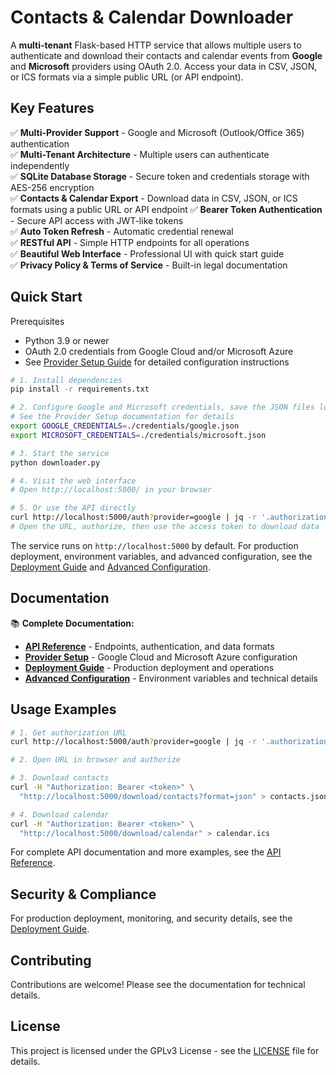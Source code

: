 # Contacts & Calendar Downloader

A **multi-tenant** Flask-based HTTP service that allows multiple users to authenticate and download their contacts and calendar events from **Google** and **Microsoft** providers using OAuth 2.0.
Access your data in CSV, JSON, or ICS formats via a simple public URL (or API endpoint).

## Key Features

✅ **Multi-Provider Support** - Google and Microsoft (Outlook/Office 365) authentication  
✅ **Multi-Tenant Architecture** - Multiple users can authenticate independently  
✅ **SQLite Database Storage** - Secure token and credentials storage with AES-256 encryption  
✅ **Contacts & Calendar Export** - Download data in CSV, JSON, or ICS formats using a public URL or API endpoint 
✅ **Bearer Token Authentication** - Secure API access with JWT-like tokens  
✅ **Auto Token Refresh** - Automatic credential renewal  
✅ **RESTful API** - Simple HTTP endpoints for all operations  
✅ **Beautiful Web Interface** - Professional UI with quick start guide  
✅ **Privacy Policy & Terms of Service** - Built-in legal documentation

## Quick Start

Prerequisites

- Python 3.9 or newer
- OAuth 2.0 credentials from Google Cloud and/or Microsoft Azure
- See [Provider Setup Guide](docs/providers.md) for detailed configuration instructions

```bash
# 1. Install dependencies
pip install -r requirements.txt

# 2. Configure Google and Microsoft credentials, save the JSON files locally
# See the Provider Setup documentation for details
export GOOGLE_CREDENTIALS=./credentials/google.json
export MICROSOFT_CREDENTIALS=./credentials/microsoft.json

# 3. Start the service
python downloader.py

# 4. Visit the web interface
# Open http://localhost:5000/ in your browser

# 5. Or use the API directly
curl http://localhost:5000/auth?provider=google | jq -r '.authorization_url'
# Open the URL, authorize, then use the access token to download data
```

The service runs on `http://localhost:5000` by default. For production deployment, environment variables, and advanced configuration, see the [Deployment Guide](docs/deployment.md) and [Advanced Configuration](docs/advanced.md).

## Documentation

📚 **Complete Documentation:**

- **[API Reference](docs/api.md)** - Endpoints, authentication, and data formats
- **[Provider Setup](docs/providers.md)** - Google Cloud and Microsoft Azure configuration
- **[Deployment Guide](docs/deployment.md)** - Production deployment and operations
- **[Advanced Configuration](docs/advanced.md)** - Environment variables and technical details

## Usage Examples

```bash
# 1. Get authorization URL
curl http://localhost:5000/auth?provider=google | jq -r '.authorization_url'

# 2. Open URL in browser and authorize

# 3. Download contacts
curl -H "Authorization: Bearer <token>" \
  "http://localhost:5000/download/contacts?format=json" > contacts.json

# 4. Download calendar
curl -H "Authorization: Bearer <token>" \
  "http://localhost:5000/download/calendar" > calendar.ics
```

For complete API documentation and more examples, see the [API Reference](docs/api.md).


## Security & Compliance

For production deployment, monitoring, and security details, see the [Deployment Guide](docs/deployment.md).

## Contributing

Contributions are welcome! Please see the documentation for technical details.

## License

This project is licensed under the GPLv3 License - see the [LICENSE](LICENSE) file for details.
